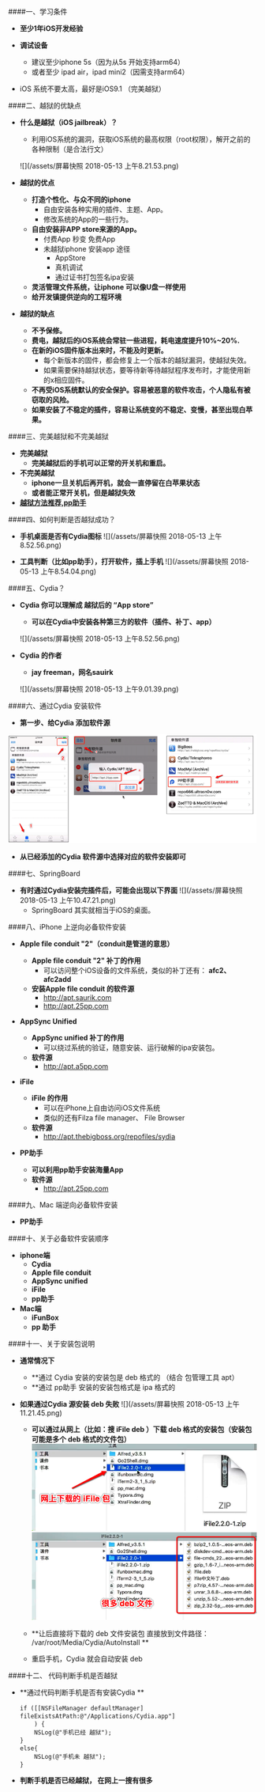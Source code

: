 ####一、学习条件
- **至少1年iOS开发经验**

- **调试设备**
    - 建议至少iphone 5s（因为从5s 开始支持arm64）
    - 或者至少 ipad air，ipad mini2（因需支持arm64）
    
- iOS 系统不要太高，最好是iOS9.1 （完美越狱）


####二、越狱的优缺点
- **什么是越狱（iOS jailbreak）？**
    - 利用iOS系统的漏洞，获取iOS系统的最高权限（root权限），解开之前的各种限制（是合法行文）
    
    ![](/assets/屏幕快照 2018-05-13 上午8.21.53.png)
- **越狱的优点**
    - **打造个性化、与众不同的iphone**
        - 自由安装各种实用的插件、主题、App。
        - 修改系统的App的一些行为。
    - **自由安装非APP store来源的App。**
        - 付费App 秒变 免费App
        - 未越狱iphone 安装app 途径
            - AppStore
            - 真机调试
            - 通过证书打包签名ipa安装
    - **灵活管理文件系统，让iphone 可以像U盘一样使用**
    - **给开发镇提供逆向的工程环境**

- **越狱的缺点**
    - **不予保修。**
    - **费电，越狱后的iOS系统会常驻一些进程，耗电速度提升10%~20%.**
    - **在新的iOS固件版本出来时，不能及时更新。**
        - 每个新版本的固件，都会修复上一个版本的越狱漏洞，使越狱失效。
        - 如果需要保持越狱状态，要等待新等待越狱程序发布时，才能使用新的x相应固件。
    - **不再受iOS系统默认的安全保护。容易被恶意的软件攻击，个人隐私有被窃取的风险。**
    - **如果安装了不稳定的插件，容易让系统变的不稳定、变慢，甚至出现白苹果。**

####三、完美越狱和不完美越狱
- **完美越狱**
    - **完美越狱后的手机可以正常的开关机和重启。**
- **不完美越狱**
    - **iphone一旦关机后再开机，就会一直停留在白苹果状态**
    - **或者能正常开关机，但是越狱失效**
- **[越狱方法推荐,pp助手](http//jailbreak.25pp.com)**

####四、如何判断是否越狱成功？
- **手机桌面是否有Cydia图标**
![](/assets/屏幕快照 2018-05-13 上午8.52.56.png)

- **工具判断（比如pp助手），打开软件，插上手机**
![](/assets/屏幕快照 2018-05-13 上午8.54.04.png)

####五、Cydia？
- **Cydia 你可以理解成 越狱后的 “App store”**
    - **可以在Cydia中安装各种第三方的软件（插件、补丁、app）**
    
    ![](/assets/屏幕快照 2018-05-13 上午8.52.56.png)


- **Cydia 的作者**
    - **jay freeman，网名sauirk**
    
    ![](/assets/屏幕快照 2018-05-13 上午9.01.39.png)
    
    
####六、通过Cydia 安装软件
- **第一步、给Cydia 添加软件源**


![](/assets/添加Cydia软件源.png)
- **从已经添加的Cydia 软件源中选择对应的软件安装即可**

####七、SpringBoard
- **有时通过Cydia安装完插件后，可能会出现以下界面**
![](/assets/屏幕快照 2018-05-13 上午10.47.21.png)
    - SpringBoard 其实就相当于iOS的桌面。
    
    
####八、iPhone 上逆向必备软件安装
- **Apple file conduit "2"（conduit是管道的意思）**
    - **Apple file conduit "2" 补丁的作用**
        - 可以访问整个iOS设备的文件系统，类似的补丁还有： **afc2、afc2add**
    - **安装Apple file conduit 的软件源**
        - http://apt.saurik.com
        - http://apt.25pp.com

- **AppSync Unified**
    - **AppSync unified 补丁的作用**
        - 可以绕过系统的验证，随意安装、运行破解的ipa安装包。
    - **软件源**
        - http://apt.a5pp.com

- **iFile**
    - **iFile 的作用**
        - 可以在iPhone上自由访问iOS文件系统
        - 类似的还有Filza file manager、 File Browser
    - **软件源**
        - http://apt.thebigboss.org/repofiles/sydia
        
- **PP助手**
    - **可以利用pp助手安装海量App**
    - **软件源**
        - http://apt.25pp.com
        
####九、Mac 端逆向必备软件安装
- **PP助手**

####十、关于必备软件安装顺序
- **iphone端**
    - **Cydia**
    - **Apple file conduit**
    - **AppSync unified**
    - **iFile**
    - **pp助手**
- **Mac端**
    - **iFunBox**
    - **pp 助手**
    
####十一、关于安装包说明
- **通常情况下**
    - **通过 Cydia 安装的安装包是 deb 格式的 （结合 包管理工具  apt）
    - **通过 pp助手 安装的安装包格式是 ipa 格式的

- **如果通过Cydia 源安装 deb 失败**
![](/assets/屏幕快照 2018-05-13 上午11.21.45.png)
    - **可以通过从网上（比如：搜 iFile deb ）下载 deb 格式的安装包（安装包可能是多个 deb 格式的文件包）**
    ![](/assets/Snip20180513_5.png)![](/assets/Snip20180513_7.png)
    
    - **让后直接将下载的 deb 文件安装包 直接放到文件路径： /var/root/Media/Cydia/AutoInstall **
    - 重启手机，Cydia 就会自动安装 deb 
    
####十二、 代码判断手机是否越狱

- **通过代码判断手机是否有安装Cydia **
    ```
    if ([[NSFileManager defaultManager] fileExistsAtPath:@"/Applications/Cydia.app"]
        ) {
        NSLog(@"手机已经 越狱");
    }
    else{
        NSLog(@"手机未 越狱");
    }
    ```

- **判断手机是否已经越狱， 在网上一搜有很多**

        
        
        
        

  
    
    























    
    

    